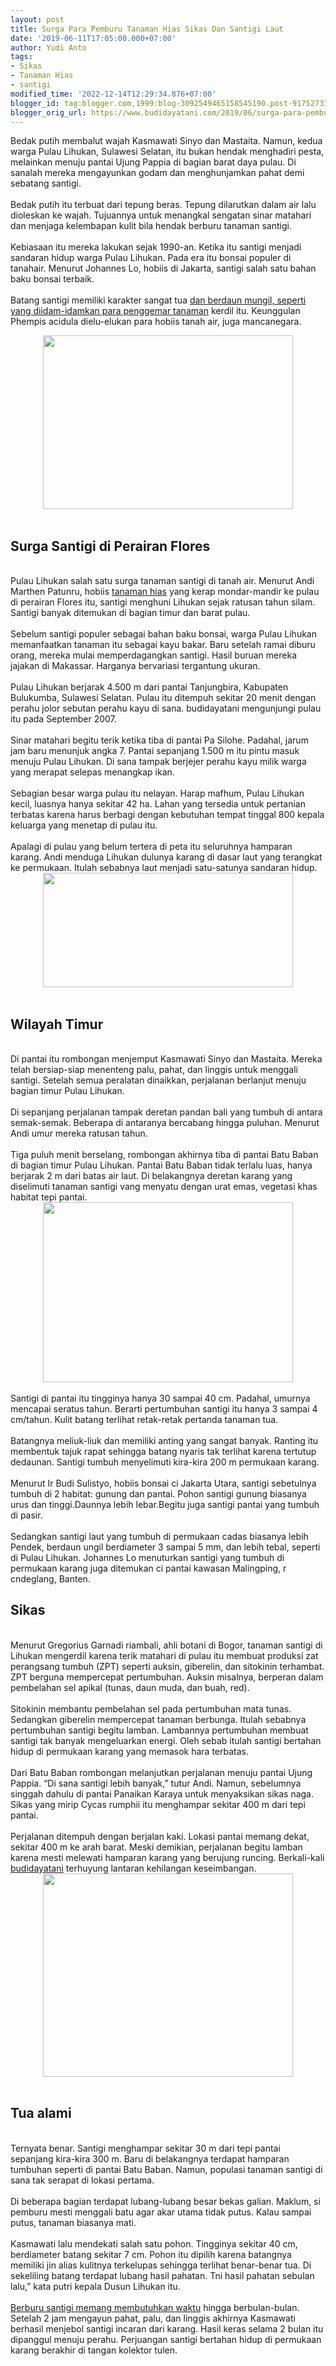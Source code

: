 ```yaml
---
layout: post
title: Surga Para Pemburu Tanaman Hias Sikas Dan Santigi Laut
date: '2019-06-11T17:05:00.000+07:00'
author: Yudi Anto
tags:
- Sikas
- Tanaman Hias
- santigi
modified_time: '2022-12-14T12:29:34.876+07:00'
blogger_id: tag:blogger.com,1999:blog-3092549465158545190.post-9175273357506572796
blogger_orig_url: https://www.budidayatani.com/2019/06/surga-para-pemburu-tanaman-hias-sikas.html
---
```


Bedak putih membalut wajah Kasmawati Sinyo dan Mastaita. Namun, kedua warga Pulau Lihukan, Sulawesi Selatan, itu bukan hendak menghadiri pesta, melainkan menuju pantai Ujung Pappia di bagian barat daya pulau. Di sanalah mereka mengayunkan godam dan menghunjamkan pahat demi sebatang santigi.<br/><br/>Bedak putih itu terbuat dari tepung beras. Tepung dilarutkan dalam air lalu dioleskan ke wajah. Tujuannya untuk menangkal sengatan sinar matahari dan menjaga kelembapan kulit bila hendak berburu tanaman santigi.<br/><br/>Kebiasaan itu mereka lakukan sejak 1990-an. Ketika itu santigi menjadi sandaran hidup warga Pulau Lihukan. Pada era itu bonsai populer di tanahair. Menurut Johannes Lo, hobiis di Jakarta, santigi salah satu bahan baku bonsai terbaik.<br/><br/>Batang santigi memiliki karakter sangat tua <a style="width: auto !important;" href="https://www.budidayatani.com/2019/07/ciri-ciri-dan-karakteristik-umum-pada.html" data-wpil-post-to-="data-wpil-post-to-">dan berdaun mungil, seperti yang diidam-idamkan para penggemar tanaman</a> kerdil itu. Keunggulan Phempis acidula dielu-elukan para hobiis tanah air, juga mancanegara.<br/><div style="clear: both; text-align: center;"><a style="margin-left: 1em; margin-right: 1em;" href="https://i2.wp.com/1.bp.blogspot.com/-lLlxLjr7ro0/XP97qiO_KYI/AAAAAAAAB1c/h2M11eJJ-VwSmXPTGG-HGQVvj_B4VJ8LQCLcBGAs/s1600/santigi_800x558.jpg?ssl=1"><img src="https://i2.wp.com/1.bp.blogspot.com/-lLlxLjr7ro0/XP97qiO_KYI/AAAAAAAAB1c/h2M11eJJ-VwSmXPTGG-HGQVvj_B4VJ8LQCLcBGAs/s400/santigi_800x558.jpg?resize=400%2C278&amp;ssl=1" width="400" height="278" border="0" data-original-height="558" data-original-width="800" data-recalc-dims="1" /></a></div><br/><h2>Surga Santigi di Perairan Flores</h2><br/>Pulau Lihukan salah satu surga tanaman santigi di tanah air. Menurut Andi Marthen Patunru, hobiis <a style="width: auto !important;" href="https://www.budidayatani.com/hobi/tanaman-hias">tanaman hias</a> yang kerap mondar-mandir ke pulau di perairan Flores itu, santigi menghuni Lihukan sejak ratusan tahun silam. Santigi banyak ditemukan di bagian timur dan barat pulau.<br/><br/>Sebelum santigi populer sebagai bahan baku bonsai, warga Pulau Lihukan memanfaatkan tanaman itu sebagai kayu bakar. Baru setelah ramai diburu orang, mereka mulai memperdagangkan santigi. Hasil buruan mereka jajakan di Makassar. Harganya bervariasi tergantung ukuran.<br/><br/>Pulau Lihukan berjarak 4.500 m dari pantai Tanjungbira, Kabupaten Bulukumba, Sulawesi Selatan. Pulau itu ditempuh sekitar 20 menit dengan perahu jolor sebutan perahu kayu di sana. budidayatani mengunjungi pulau itu pada September 2007.<br/><br/>Sinar matahari begitu terik ketika tiba di pantai Pa Silohe. Padahal, jarum jam baru menunjuk angka 7. Pantai sepanjang 1.500 m itu pintu masuk menuju Pulau Lihukan. Di sana tampak berjejer perahu kayu milik warga yang merapat selepas menangkap ikan.<br/><br/>Sebagian besar warga pulau itu nelayan. Harap mafhum, Pulau Lihukan kecil, luasnya hanya sekitar 42 ha. Lahan yang tersedia untuk pertanian terbatas karena harus berbagi dengan kebutuhan tempat tinggal 800 kepala keluarga yang menetap di pulau itu.<br/><br/>Apalagi di pulau yang belum tertera di peta itu seluruhnya hamparan karang. Andi menduga Lihukan dulunya karang di dasar laut yang terangkat ke permukaan. Itulah sebabnya laut menjadi satu-satunya sandaran hidup.<br/><div style="clear: both; text-align: center;"><a style="margin-left: 1em; margin-right: 1em;" href="https://i0.wp.com/1.bp.blogspot.com/-j3NYGDUlAHk/XP97vnMBxsI/AAAAAAAAB1g/oLa1CAGmwp88A5qAOTcyNL1afl0Dy3Z4ACLcBGAs/s400/santigi2_800x368.jpg?resize=400%2C183&amp;ssl=1"><img class="alignnone" src="https://i0.wp.com/1.bp.blogspot.com/-j3NYGDUlAHk/XP97vnMBxsI/AAAAAAAAB1g/oLa1CAGmwp88A5qAOTcyNL1afl0Dy3Z4ACLcBGAs/s400/santigi2_800x368.jpg?resize=400%2C183&amp;ssl=1" alt="" width="400" height="183" border="0" data-original-height="368" data-original-width="800" data-recalc-dims="1" /></a></div><br/><h2>Wilayah Timur</h2><br/>Di pantai itu rombongan menjemput Kasmawati Sinyo dan Mastaita. Mereka telah bersiap-siap menenteng palu, pahat, dan linggis untuk menggali santigi. Setelah semua peralatan dinaikkan, perjalanan berlanjut menuju bagian timur Pulau Lihukan.<br/><br/>Di sepanjang perjalanan tampak deretan pandan bali yang tumbuh di antara semak-semak. Beberapa di antaranya bercabang hingga puluhan. Menurut Andi umur mereka ratusan tahun.<br/><br/>Tiga puluh menit berselang, rombongan akhirnya tiba di pantai Batu Baban di bagian timur Pulau Lihukan. Pantai Batu Baban tidak terlalu luas, hanya berjarak 2 m dari batas air laut. Di belakangnya deretan karang yang diselimuti tanaman santigi vang menyatu dengan urat emas, vegetasi khas habitat tepi pantai.<br/><div style="clear: both; text-align: center;"><a style="margin-left: 1em; margin-right: 1em;" href="https://i1.wp.com/1.bp.blogspot.com/-JXpR-9hx2qY/XP98TC0zjhI/AAAAAAAAB1o/vcPyfwChM9wE43QqzXDYpo_EagVbEaUEwCLcBGAs/s1600/santigi2_800x578.jpg?ssl=1"><img src="https://i2.wp.com/1.bp.blogspot.com/-JXpR-9hx2qY/XP98TC0zjhI/AAAAAAAAB1o/vcPyfwChM9wE43QqzXDYpo_EagVbEaUEwCLcBGAs/s400/santigi2_800x578.jpg?resize=400%2C288&amp;ssl=1" width="400" height="288" border="0" data-original-height="578" data-original-width="800" data-recalc-dims="1" /></a></div><br/>Santigi di pantai itu tingginya hanya 30 sampai 40 cm. Padahal, umurnya mencapai seratus tahun. Berarti pertumbuhan santigi itu hanya 3 sampai 4 cm/tahun. Kulit batang terlihat retak-retak pertanda tanaman tua.<br/><br/>Batangnya meliuk-liuk dan memiliki anting yang sangat banyak. Ranting itu membentuk tajuk rapat sehingga batang nyaris tak terlihat karena tertutup dedaunan. Santigi tumbuh menyelimuti kira-kira 200 m permukaan karang.<br/><br/>Menurut Ir Budi Sulistyo, hobiis bonsai ci Jakarta Utara, santigi sebetulnya tumbuh di 2 habitat: gunung dan pantai. Pohon santigi gunung biasanya urus dan tinggi.Daunnya lebih lebar.Begitu juga santigi pantai yang tumbuh di pasir.<br/><br/>Sedangkan santigi laut yang tumbuh di permukaan cadas biasanya lebih Pendek, berdaun ungil berdiameter 3 sampai 5 mm, dan lebih tebal, seperti di Pulau Lihukan. Johannes Lo menuturkan santigi yang tumbuh di permukaan karang juga ditemukan ci pantai kawasan Malingping, r cndeglang, Banten.<br/><h2>Sikas</h2><br/>Menurut Gregorius Garnadi riambali, ahli botani di Bogor, tanaman santigi di Lihukan mengerdil karena terik matahari di pulau itu membuat produksi zat perangsang tumbuh (ZPT) seperti auksin, giberelin, dan sitokinin terhambat. ZPT berguna mempercepat pertumbuhan. Auksin misalnya, berperan dalam pembelahan sel apikal (tunas, daun muda, dan buah, red).<br/><br/>Sitokinin membantu pembelahan sel pada pertumbuhan mata tunas. Sedangkan giberelin mempercepat tanaman berbunga. Itulah sebabnya pertumbuhan santigi begitu lamban. Lambannya pertumbuhan membuat santigi tak banyak mengeluarkan energi. Oleh sebab itulah santigi bertahan hidup di permukaan karang yang memasok hara terbatas.<br/><br/>Dari Batu Baban rombongan melanjutkan perjalanan menuju pantai Ujung Pappia. “Di sana santigi lebih banyak,” tutur Andi. Namun, sebelumnya singgah dahulu di pantai Panaikan Karaya untuk menyaksikan sikas naga. Sikas yang mirip Cycas rumphii itu menghampar sekitar 400 m dari tepi pantai.<br/><br/>Perjalanan ditempuh dengan berjalan kaki. Lokasi pantai memang dekat, sekitar 400 m ke arah barat. Meski demikian, perjalanan begitu lamban karena mesti melewati hamparan karang yang berujung runcing. Berkali-kali <a href="https://www.budidayatani.com/">budidayatani</a> terhuyung lantaran kehilangan keseimbangan.<br/><div style="clear: both; text-align: center;"><a style="margin-left: 1em; margin-right: 1em;" href="https://i2.wp.com/1.bp.blogspot.com/-AxGlMYtnRPg/XP98W2RiWtI/AAAAAAAAB1s/keQt7oYwDZQ8JMMdH_DSry5Tw_Qo8MXwwCLcBGAs/s1600/santigi_736x600.jpg?ssl=1"><img src="https://i2.wp.com/1.bp.blogspot.com/-AxGlMYtnRPg/XP98W2RiWtI/AAAAAAAAB1s/keQt7oYwDZQ8JMMdH_DSry5Tw_Qo8MXwwCLcBGAs/s400/santigi_736x600.jpg?resize=400%2C325&amp;ssl=1" width="400" height="325" border="0" data-original-height="600" data-original-width="736" data-recalc-dims="1" /></a></div><br/><h2>Tua alami</h2><br/>Ternyata benar. Santigi menghampar sekitar 30 m dari tepi pantai sepanjang kira-kira 300 m. Baru di belakangnya terdapat hamparan tumbuhan seperti di pantai Batu Baban. Namun, populasi tanaman santigi di sana tak serapat di lokasi pertama.<br/><br/>Di beberapa bagian terdapat lubang-lubang besar bekas galian. Maklum, si pemburu mesti menggali batu agar akar utama tidak putus. Kalau sampai putus, tanaman biasanya mati.<br/><br/>Kasmawati lalu mendekati salah satu pohon. Tingginya sekitar 40 cm, berdiameter batang sekitar 7 cm. Pohon itu dipilih karena batangnya memiliki jin alias kulitnya terkelupas sehingga terlihat benar-benar tua. Di sekeliling batang terdapat lubang hasil pahatan. Tni hasil pahatan sebulan lalu,” kata putri kepala Dusun Lihukan itu.<br/><br/><a href="https://www.budidayatani.com/jangan-sembarang-pilih-sikas-antik.html">Berburu santigi memang membutuhkan waktu</a> hingga berbulan-bulan. Setelah 2 jam mengayun pahat, palu, dan linggis akhirnya Kasmawati berhasil menjebol santigi incaran dari karang. Hasil keras selama 2 bulan itu dipanggul menuju perahu. Perjuangan santigi bertahan hidup di permukaan karang berakhir di tangan kolektor tulen.